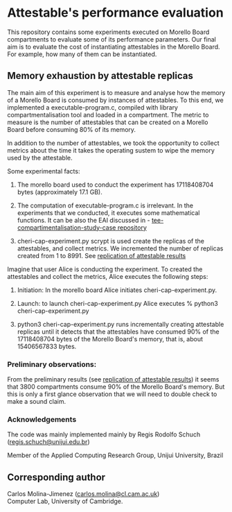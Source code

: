 # Attestable's performance evaluation

This repository contains some experiments executed on Morello Board compartments to evaluate some of its performance parameters. Our final aim is to evaluate the cost of instantiating attestables in the Morello Board. For example, how many of them can be instantiated.


## Memory exhaustion by attestable replicas
The main aim of this experiment is to measure and analyse how the memory of a Morello Board is consumed by instances of attestables. To this end, we implemented 
a executable-program.c, compiled with library compartmentalisation tool and 
loaded in a compartment.  The metric to measure is the number of attestables
that can be created on a Morello Board before consuming 80% of its
memory. 

In addition to the number of attestables, we took the opportunity to collect metrics about the time it takes the operating sustem to wipe the memory used by the
attestable.


Some experimental facts:

1) The morello board used to conduct the experiment
   has 17118408704 bytes  (approximately 17.1 GB).
   
1) The computation of executable-program.c is irrelevant. In the experiments that we conducted, it executes some mathematical functions. It can be also the EAI
discussed in - [tee-compartimentalisation-study-case repository](https://github.com/CAMB-DSbD/tee-compartimentalisation-study-case "Git repository")

1) cheri-cap-experiment.py scrypt is used create the replicas of the attestables, and collect metrics. We incremented the number of replicas created from 1 to 8991.
See [replication of attestable results](https://github.com/CAMB-DSbD/tee-morello-performance-experiments/blob/main/cheri-caps-executable-performance/cheri-cap-experiment-results.csv "svs file")


Imagine that user Alice is conducting the experiment. To created
the attestables and collect the metrics, Alice
executes the following steps:


1) Initiation: In the morello board Alice initiates cheri-cap-experiment.py.
 

1) Launch: to launch cheri-cap-experiment.py Alice executes
   % python3 cheri-cap-experiment.py

1) python3 cheri-cap-experiment.py runs incrementally creating attestable replicas until it detects that the attestables have 
consumed 90% of the 17118408704 bytes of the Morello Board's memory, that 
is, about 15406567833 bytes.


### Preliminary observations:
From the preliminary results 
(see [replication of attestable results](https://github.com/CAMB-DSbD/tee-morello-performance-experiments/blob/main/cheri-caps-executable-performance/cheri-cap-experiment-results.csv "svs file"))
it seems that 3800 compartments 
consume 90% of the Morello Board's memory. But this is only a
first glance observation that we will need to double
check to make a sound claim.
 
 
 
 ### Acknowledgements
 The code was mainly implemented mainly by Regis Rodolfo Schuch (regis.schuch@unijui.edu.br) <br>
  
 Member of the Applied Computing Research Group, Unijui University, Brazil




 ## Corresponding author  
 Carlos Molina-Jimenez (carlos.molina@cl.cam.ac.uk)   
 Computer Lab, University of Cambridge.

 
